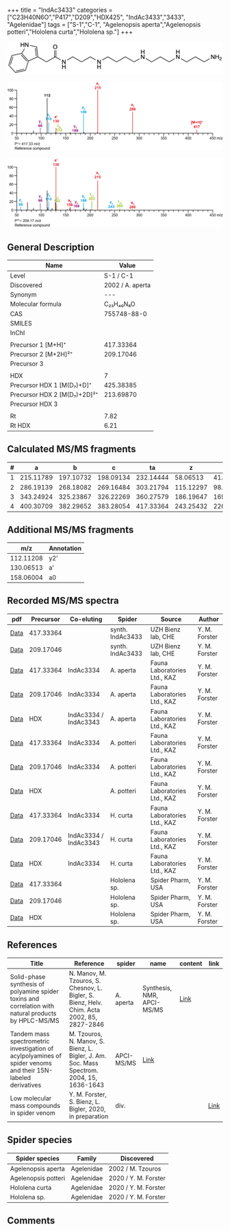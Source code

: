 +++
title = "IndAc3433"
categories = ["C23H40N6O","P417","D209","HDX425",
"IndAc3433","3433",
"Agelenidae"]
tags = ["S-1","C-1",
"Agelenopsis aperta","Agelenopsis potteri","Hololena curta","Hololena sp."]
+++

![](/img/IndAc3433.png)

![](/img_MSMS/417_IndAc3433.png?classes=border)

![](/img_MSMS/417_IndAc3433_2.png?classes=border)

## General Description

| Name                        | Value            |
|-----------------------------|------------------|
| Level                       | S-1 / C-1                |
| Discovered                  | 2002 / A. aperta |
| Synonym                     | ---              |
| Molecular formula           | C₂₃H₄₀N₆O        |
| CAS                         | 755748-88-0      |
| SMILES |   |
| InChI  |   |
|                             |                  |
| Precursor 1 [M+H]⁺          | 417.33364                                            |
| Precursor 2 [M+2H]²⁺        | 209.17046                                            |
| Precursor 3                 |                                                      |
|                             |                                                      |
| HDX                         | 7                                                    |
| Precursor HDX 1 [M(D₇)+D]⁺   | 425.38385                                            |
| Precursor HDX 2 [M(D₇)+2D]²⁺ | 213.69870                                            |
| Precursor HDX 3             |                  |
|                             |                  |
| Rt                          | 7.82             |
| Rt HDX                      | 6.21             |

## Calculated MS/MS fragments

| # | a         | b         | c         | ta        | z         | y         | tz        |
|---|-----------|-----------|-----------|-----------|-----------|-----------|-----------|
| 1 | 215.11789 | 197.10732 | 198.09134 | 232.14444 | 58.06513 | 41.03858 | 75.09167 |
| 2 | 286.19139 | 268.18082 | 269.16484 | 303.21794 | 115.12297 | 98.09643 | 132.14952 |
| 3 | 343.24924 | 325.23867 | 326.22269 | 360.27579 | 186.19647 | 169.16993 | 203.22302 |
| 4 | 400.30709 | 382.29652 | 383.28054 | 417.33364 | 243.25432 | 226.22777 | 260.28087 |

## Additional MS/MS fragments

| m/z       | Annotation |
|-----------|------------|
| 112.11208 | y2'        |
| 130.06513 | a'         |
| 158.06004 | a0         |

## Recorded MS/MS spectra

| pdf                                                                | Precursor | Co-eluting            | Spider           | Source                       | Author        |
|--------------------------------------------------------------------|-----------|-----------------------|------------------|------------------------------|---------------|
| [Data](/pdf/417_IndAc3343_7-82.pdf)                                | 417.33364 |                       | synth. IndAc3433 | UZH Bienz lab, CHE           | Y. M. Forster |
| [Data](/pdf/417_IndAc3343_7-82_2.pdf)                              | 209.17046 |                       | synth. IndAc3433 | UZH Bienz lab, CHE           | Y. M. Forster |
| [Data](/pdf/A-aperta/417_IndAc3334_IndAc3433_Aa.pdf)               | 417.33364 | IndAc3334             | A. aperta        | Fauna Laboratories Ltd., KAZ | Y. M. Forster |
| [Data](/pdf/A-aperta/417_IndAc3334_IndAc3433_Aa_2.pdf)             | 209.17046 | IndAc3334             | A. aperta        | Fauna Laboratories Ltd., KAZ | Y. M. Forster |
| [Data](/pdf/A-aperta/417_IndAc3334_IndAc3343_IndAc3433_Aa_HDX.pdf) | HDX       | IndAc3334 / IndAc3343 | A. aperta        | Fauna Laboratories Ltd., KAZ | Y. M. Forster |
| [Data](/pdf/A-potteri/417_IndAc3334_IndAc3433_Ap.pdf) | 417.33364 | IndAc3334          | A. potteri | Fauna Laboratories Ltd., KAZ | Y. M. Forster |
| [Data](/pdf/A-potteri/417_IndAc3334_IndAc3433_Ap_2.pdf) | 209.17046 | IndAc3334          | A. potteri | Fauna Laboratories Ltd., KAZ | Y. M. Forster |
| [Data](/pdf/A-potteri/417_IndAc3433_Ap_HDX.pdf) | HDX |           | A. potteri | Fauna Laboratories Ltd., KAZ | Y. M. Forster |
| [Data](/pdf/H-curta/417_IndAc3433_IndAc3334_Hc.pdf) | 417.33364 | IndAc3334          | H. curta | Fauna Laboratories Ltd., KAZ | Y. M. Forster |
| [Data](/pdf/H-curta/417_IndAc3334_IndAc3343_IndAc3433_Hc.pdf) | 209.17046 | IndAc3334 / IndAc3343         | H. curta | Fauna Laboratories Ltd., KAZ | Y. M. Forster |
| [Data](/pdf/H-curta/417_IndAc3433_Hc_HDX.pdf) | HDX | IndAc3334          | H. curta | Fauna Laboratories Ltd., KAZ | Y. M. Forster |
| [Data](/pdf/Hololena-sp/417_IndAc3433_Ho-sp.pdf) | 417.33364 |           | Hololena sp. | Spider Pharm, USA | Y. M. Forster |
| [Data](/pdf/Hololena-sp/417_IndAc3433_Ho-sp_2.pdf) | 209.17046 |           | Hololena sp. | Spider Pharm, USA | Y. M. Forster |
| [Data](/pdf/Hololena-sp/417_IndAc3433_Ho-sp_HDX.pdf) | HDX |           | Hololena sp. | Spider Pharm, USA | Y. M. Forster |

## References

| Title | Reference|spider|name|content|link|
|-------|------|------|------|------|------|
| Solid-phase synthesis of polyamine spider toxins and correlation with natural products by HPLC-MS/MS         | N. Manov, M. Tzouros, S. Chesnov, L. Bigler, S. Bienz, Helv. Chim. Acta 2002, 85, 2827-2846|A. aperta|Synthesis, NMR, APCI-MS/MS|[Link](https://onlinelibrary.wiley.com/doi/abs/10.1002/1522-2675%28200209%2985%3A9%3C2827%3A%3AAID-HLCA2827%3E3.0.CO%3B2-5) |
| Tandem mass spectrometric investigation of acylpolyamines of spider venoms and their 15N-labeled derivatives | M. Tzouros, N. Manov, S. Bienz, L. Bigler, J. Am. Soc. Mass Spectrom. 2004, 15, 1636-1643|APCI-MS/MS|[Link](https://doi.org/10.1016/j.jasms.2004.07.020)                           |
| Low molecular mass compounds in spider venom      | Y. M. Forster, S. Bienz, L. Bigler, 2020, in preparation          | div.       |   |   | [Link](unknown) |

## Spider species

| Spider species     | Family     | Discovered     |
|--------------------|------------|-------------------|
| Agelenopsis aperta | Agelenidae | 2002 / M. Tzouros |
| Agelenopsis potteri | Agelenidae | 2020 / Y. M. Forster |
| Hololena curta | Agelenidae | 2020 / Y. M. Forster |
| Hololena sp. | Agelenidae | 2020 / Y. M. Forster |

## Comments